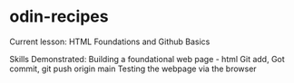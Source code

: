 # odin-recipes

Current lesson: HTML Foundations and Github Basics 
 
Skills Demonstrated:
Building a foundational web page - html
Git add, Got commit, git push origin main 
Testing the webpage via the browser 
